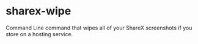 # sharex-wipe
 Command Line command that wipes all of your ShareX screenshots if you store on a hosting service.
